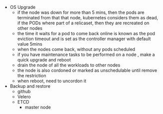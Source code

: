 - OS Upgrade
    - if the node was down for more than 5 mins, then the pods are terminated from that that node, 
    kubernetes considers them as dead, if the PODs where part of a relicaset, then they are recreated on other nodes 
    - the time it waits for a pod to come back online is known as the pod eviction timeout and is set as the controller manager
    with default value 5mins
    - when the nodes come back, without any pods scheduled
    - if you have maintenance tasks to be performed on a node , make a quick upgrade and reboot
    - drain the node of all the workloads to other nodes
    - the node is also cordoned or marked as unschedulable until remove the restriction
    - when reboot, need to uncordon it 
- Backup and restore
    - github
    - Velero
    - ETCD
        - master node